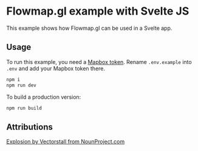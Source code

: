 # Flowmap.gl example with Svelte JS

This example shows how Flowmap.gl can be used in a Svelte app.


## Usage

To run this example, you need a [Mapbox token](http://visgl.github.io/react-map-gl/docs/get-started/mapbox-tokens).
Rename `.env.example` into `.env` and add your Mapbox token there.


```bash
npm i
npm run dev
```

To build a production version:

```bash
npm run build
```


## Attributions


[Explosion by Vectorstall from NounProject.com](https://thenounproject.com/icon/explosion-3679623/)
